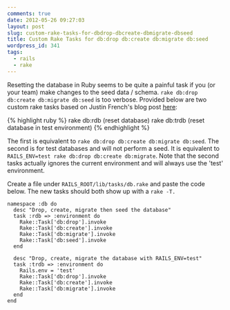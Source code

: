 ```yaml
---
comments: true
date: 2012-05-26 09:27:03
layout: post
slug: custom-rake-tasks-for-dbdrop-dbcreate-dbmigrate-dbseed
title: Custom Rake Tasks for db:drop db:create db:migrate db:seed
wordpress_id: 341
tags:
  - rails
  - rake
---
```


Resetting the database in Ruby seems to be quite a painful task if you (or your team) make changes to the seed data / schema. `rake db:drop db:create db:migrate db:seed` is too verbose. Provided below are two custom rake tasks based on Justin French's blog post [here](http://justinfrench.com/notebook/a-custom-rake-task-to-reset-and-seed-your-database):

{% highlight ruby %}
    rake db:rdb (reset database)
    rake db:trdb (reset database in test environment)
{% endhighlight %}


The first is equivalent to `rake db:drop db:create db:migrate db:seed`. The second is for test databases and will not perform a seed. It is equivalent to `RAILS_ENV=test rake db:drop db:create db:migrate`. Note that the second tasks actually ignores the current environment and will always use the 'test' environment.

Create a file under `RAILS_ROOT/lib/tasks/db.rake` and paste the code below. The new tasks should both show up with a `rake -T.`


    namespace :db do
      desc "Drop, create, migrate then seed the database"
      task :rdb => :environment do
        Rake::Task['db:drop'].invoke
        Rake::Task['db:create'].invoke
        Rake::Task['db:migrate'].invoke
        Rake::Task['db:seed'].invoke
      end

      desc "Drop, create, migrate the database with RAILS_ENV=test"
      task :trdb => :environment do
        Rails.env = 'test'
        Rake::Task['db:drop'].invoke
        Rake::Task['db:create'].invoke
        Rake::Task['db:migrate'].invoke
      end
    end
